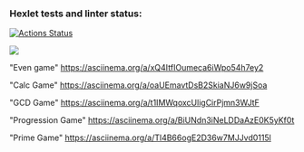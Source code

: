 ### Hexlet tests and linter status:
[![Actions Status](https://github.com/S1n0n1m/java-project-61/workflows/hexlet-check/badge.svg)](https://github.com/S1n0n1m/java-project-61/actions)

<a href="https://codeclimate.com/github/S1n0n1m/java-project-61/maintainability"><img src="https://api.codeclimate.com/v1/badges/63b3b381e73d82eb1a43/maintainability" /></a>

"Even game"  https://asciinema.org/a/xQ4ItfIOumeca6iWpo54h7ey2



"Calc Game"  https://asciinema.org/a/oaUEmavtDsB2SkiaNJ6w9jSoa



"GCD Game"   https://asciinema.org/a/t1IMWqoxcUligCirPjmn3WJtF



"Progression Game"  https://asciinema.org/a/BiUNdn3iNeLDDaAzE0K5yKf0t



"Prime Game"   https://asciinema.org/a/Tl4B66ogE2D36w7MJJvd0115l
